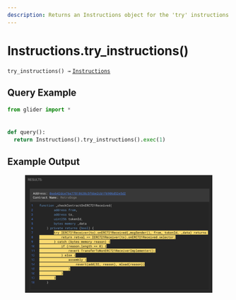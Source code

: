 ```yaml
---
description: Returns an Instructions object for the 'try' instructions.
---
```


# Instructions.try\_instructions()

`try_instructions() →` [`Instructions`](./)

## Query Example

```python
from glider import *


def query():
  return Instructions().try_instructions().exec(1)
```

## Example Output

<figure><img src="../../.gitbook/assets/image (264).png" alt=""><figcaption></figcaption></figure>
